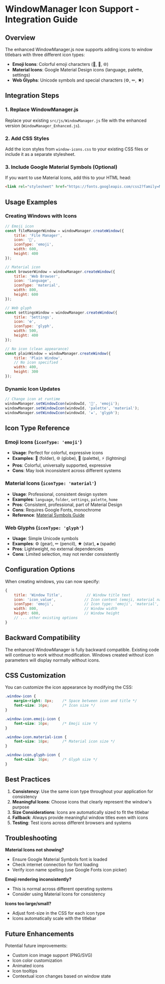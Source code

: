 # WindowManager Icon Support - Integration Guide

## Overview

The enhanced WindowManager.js now supports adding icons to window titlebars with three different icon types:
- **Emoji Icons**: Colorful emoji characters (📁, 🎨, 🌐)
- **Material Icons**: Google Material Design icons (language, palette, settings)
- **Web Glyphs**: Unicode symbols and special characters (⚙, ✏, ★)

## Integration Steps

### 1. Replace WindowManager.js
Replace your existing `src/js/WindowManager.js` file with the enhanced version (`WindowManager_Enhanced.js`).

### 2. Add CSS Styles
Add the icon styles from `window-icons.css` to your existing CSS files or include it as a separate stylesheet.

### 3. Include Google Material Symbols (Optional)
If you want to use Material Icons, add this to your HTML head:
```html
<link rel="stylesheet" href="https://fonts.googleapis.com/css2?family=Material+Symbols+Outlined:opsz,wght,FILL,GRAD@20..48,100..700,0..1,-50..200" />
```

## Usage Examples

### Creating Windows with Icons

```javascript
// Emoji icon
const fileManagerWindow = windowManager.createWindow({
    title: 'File Manager',
    icon: '📁',
    iconType: 'emoji',
    width: 600,
    height: 400
});

// Material icon
const browserWindow = windowManager.createWindow({
    title: 'Web Browser',
    icon: 'language',
    iconType: 'material',
    width: 800,
    height: 600
});

// Web glyph
const settingsWindow = windowManager.createWindow({
    title: 'Settings',
    icon: '⚙',
    iconType: 'glyph',
    width: 500,
    height: 400
});

// No icon (clean appearance)
const plainWindow = windowManager.createWindow({
    title: 'Plain Window',
    // No icon specified
    width: 400,
    height: 300
});
```

### Dynamic Icon Updates

```javascript
// Change icon at runtime
windowManager.setWindowIcon(windowId, '🎨', 'emoji');
windowManager.setWindowIcon(windowId, 'palette', 'material');
windowManager.setWindowIcon(windowId, '★', 'glyph');
```

## Icon Type Reference

### Emoji Icons (`iconType: 'emoji'`)
- **Usage**: Perfect for colorful, expressive icons
- **Examples**: 📁 (folder), 🌐 (globe), 🎨 (palette), ⚡ (lightning)
- **Pros**: Colorful, universally supported, expressive
- **Cons**: May look inconsistent across different systems

### Material Icons (`iconType: 'material'`)
- **Usage**: Professional, consistent design system
- **Examples**: `language`, `folder`, `settings`, `palette`, `home`
- **Pros**: Consistent, professional, part of Material Design
- **Cons**: Requires Google Fonts, monochrome
- **Reference**: [Material Symbols Guide](https://fonts.google.com/icons)

### Web Glyphs (`iconType: 'glyph'`)
- **Usage**: Simple Unicode symbols
- **Examples**: ⚙ (gear), ✏ (pencil), ★ (star), ♠ (spade)
- **Pros**: Lightweight, no external dependencies
- **Cons**: Limited selection, may not render consistently

## Configuration Options

When creating windows, you can now specify:

```javascript
{
    title: 'Window Title',           // Window title text
    icon: 'icon_value',             // Icon content (emoji, material name, or glyph)
    iconType: 'emoji',              // Icon type: 'emoji', 'material', or 'glyph'
    width: 800,                     // Window width
    height: 600,                    // Window height
    // ... other existing options
}
```

## Backward Compatibility

The enhanced WindowManager is fully backward compatible. Existing code will continue to work without modification. Windows created without icon parameters will display normally without icons.

## CSS Customization

You can customize the icon appearance by modifying the CSS:

```css
.window-icon {
    margin-right: 8px;    /* Space between icon and title */
    font-size: 16px;      /* Icon size */
}

.window-icon.emoji-icon {
    font-size: 16px;      /* Emoji size */
}

.window-icon.material-icon {
    font-size: 18px;      /* Material icon size */
}

.window-icon.glyph-icon {
    font-size: 16px;      /* Glyph size */
}
```

## Best Practices

1. **Consistency**: Use the same icon type throughout your application for consistency
2. **Meaningful Icons**: Choose icons that clearly represent the window's purpose
3. **Size Considerations**: Icons are automatically sized to fit the titlebar
4. **Fallback**: Always provide meaningful window titles even with icons
5. **Testing**: Test icons across different browsers and systems

## Troubleshooting

**Material Icons not showing?**
- Ensure Google Material Symbols font is loaded
- Check internet connection for font loading
- Verify icon name spelling (use Google Fonts icon picker)

**Emoji rendering inconsistently?**
- This is normal across different operating systems
- Consider using Material Icons for consistency

**Icons too large/small?**
- Adjust font-size in the CSS for each icon type
- Icons automatically scale with the titlebar

## Future Enhancements

Potential future improvements:
- Custom icon image support (PNG/SVG)
- Icon color customization
- Animated icons
- Icon tooltips
- Contextual icon changes based on window state

